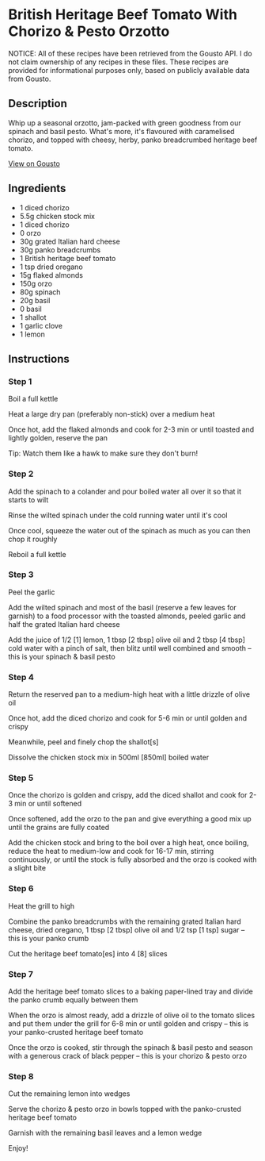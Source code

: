 # British Heritage Beef Tomato With Chorizo & Pesto Orzotto

NOTICE: All of these recipes have been retrieved from the Gousto API. I do not claim ownership of any recipes in these files. These recipes are provided for informational purposes only, based on publicly available data from Gousto.

## Description

Whip up a seasonal orzotto, jam-packed with green goodness from our spinach and basil pesto. What's more, it's flavoured with caramelised chorizo, and topped with cheesy, herby, panko breadcrumbed heritage beef tomato.

[View on Gousto](https://www.gousto.co.uk/recipes/cookbook/panko-crusted-heritage-beef-tomato-with-chorizo-pesto-orzotto)

## Ingredients

- 1 diced chorizo
- 5.5g chicken stock mix
- 1 diced chorizo
- 0 orzo
- 30g grated Italian hard cheese
- 30g panko breadcrumbs
- 1 British heritage beef tomato
- 1 tsp dried oregano
- 15g flaked almonds
- 150g orzo
- 80g spinach
- 20g basil
- 0 basil
- 1 shallot
- 1 garlic clove
- 1 lemon

## Instructions


### Step 1

Boil a full kettle

Heat a large dry pan (preferably non-stick) over a medium heat

Once hot, add the flaked almonds and cook for 2-3 min or until toasted and lightly golden, reserve the pan

Tip: Watch them like a hawk to make sure they don't burn!


### Step 2

Add the spinach to a colander and pour boiled water all over it so that it starts to wilt

Rinse the wilted spinach under the cold running water until it's cool

Once cool, squeeze the water out of the spinach as much as you can then chop it roughly

Reboil a full kettle


### Step 3

Peel the garlic

Add the wilted spinach and most of the basil (reserve a few leaves for garnish) to a food processor with the toasted almonds, peeled garlic and half the grated Italian hard cheese

Add the juice of 1/2 <span class="text-danger">[1]</span> lemon, 1 tbsp <span class="text-danger">[2 tbsp]</span> olive oil and 2 tbsp <span class="text-danger">[4 tbsp] </span>cold water with a pinch of salt, then blitz until well combined and smooth – this is your spinach & basil pesto


### Step 4

Return the reserved pan to a medium-high heat with a little drizzle of olive oil

Once hot, add the diced chorizo and cook for 5-6 min or until golden and crispy

Meanwhile, peel and finely chop the shallot<span class="text-danger">[s]</span>

Dissolve the chicken stock mix in 500ml <span class="text-danger">[850ml] </span>boiled water


### Step 5

Once the chorizo is golden and crispy, add the diced shallot and cook for 2-3 min or until softened

Once softened, add the orzo to the pan and give everything a good mix up until the grains are fully coated

Add the chicken stock and bring to the boil over a high heat, once boiling, reduce the heat to medium-low and cook for 16-17 min, stirring continuously, or until the stock is fully absorbed and the orzo is cooked with a slight bite


### Step 6

Heat the grill to high

Combine the panko breadcrumbs with the remaining grated Italian hard cheese, dried oregano, 1 tbsp<span class="text-danger"> [2 tbsp]</span> olive oil and 1/2 tsp <span class="text-danger">[1 tsp] </span>sugar – this is your panko crumb

Cut the heritage beef tomato<span class="text-danger">[es] </span>into 4 <span class="text-danger">[8]</span> slices


### Step 7

Add the heritage beef tomato slices to a baking paper-lined tray and divide the panko crumb equally between them

When the orzo is almost ready, add a drizzle of olive oil to the tomato slices and put them under the grill for 6-8 min or until golden and crispy – this is your panko-crusted heritage beef tomato

Once the orzo is cooked, stir through the spinach & basil pesto and season with a generous crack of black pepper – this is your chorizo & pesto orzo

### Step 8

Cut the remaining lemon into wedges

Serve the chorizo & pesto orzo in bowls topped with the panko-crusted heritage beef tomato

Garnish with the remaining basil leaves and a lemon wedge

Enjoy!

